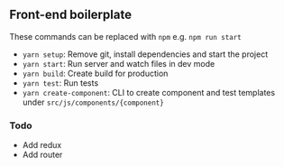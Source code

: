 ## Front-end boilerplate

These commands can be replaced with `npm` e.g. `npm run start`

+ `yarn setup`: Remove git, install dependencies and start the project
+ `yarn start`: Run server and watch files in dev mode
+ `yarn build`: Create build for production
+ `yarn test`: Run tests
+ `yarn create-component`: CLI to create component and test templates under `src/js/components/{component}`

### Todo
+ Add redux
+ Add router
